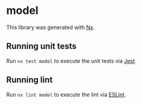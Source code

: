 # model

This library was generated with [Nx](https://nx.dev).

## Running unit tests

Run `nx test model` to execute the unit tests via [Jest](https://jestjs.io).

## Running lint

Run `nx lint model` to execute the lint via [ESLint](https://eslint.org/).

